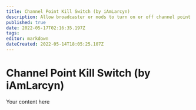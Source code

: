 ```yaml
---
title: Channel Point Kill Switch (by iAmLarcyn)
description: Allow broadcaster or mods to turn on or off channel point rewards.
published: true
date: 2022-05-17T02:16:35.197Z
tags: 
editor: markdown
dateCreated: 2022-05-14T18:05:25.107Z
---
```


# Channel Point Kill Switch (by iAmLarcyn)
Your content here